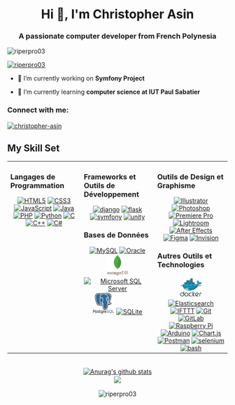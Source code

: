<h1 align="center">Hi 👋, I'm Christopher Asin</h1>
<h3 align="center">A passionate computer developer from French Polynesia</h3>

<p align="left"> <img src="https://komarev.com/ghpvc/?username=riperpro03&label=Profile%20views&color=0e75b6&style=flat" alt="riperpro03" /> </p>

<p align="left"> <a href="https://github.com/ryo-ma/github-profile-trophy"><img src="https://github-profile-trophy.vercel.app/?username=riperpro03" alt="riperpro03" /></a> </p>

- 🔭 I’m currently working on **Symfony Project**

- 🌱 I’m currently learning **computer science at IUT Paul Sabatier**

<h3 align="left">Connect with me:</h3>
<p align="left">
  <a href="https://linkedin.com/in/christopher-asin" target="blank"><img align="center" src="https://raw.githubusercontent.com/rahuldkjain/github-profile-readme-generator/master/src/images/icons/Social/linked-in-alt.svg" alt="christopher-asin" height="30" width="40" /></a>
</p>


## My Skill Set  

<table>
  <tr>
    <td valign="top" width="33%">

### Langages de Programmation
<div align="center">
  <a href="https://en.wikipedia.org/wiki/HTML5" target="_blank"><img src="https://profilinator.rishav.dev/skills-assets/html5-original-wordmark.svg" alt="HTML5" height="50"/></a> 
  <a href="https://www.w3schools.com/css/" target="_blank"><img src="https://profilinator.rishav.dev/skills-assets/css3-original-wordmark.svg" alt="CSS3" height="50"/></a> 
  <a href="https://www.javascript.com/" target="_blank"><img src="https://profilinator.rishav.dev/skills-assets/javascript-original.svg" alt="JavaScript" height="50"/></a> 
  <a href="https://www.java.com/" target="_blank"><img src="https://profilinator.rishav.dev/skills-assets/java-original-wordmark.svg" alt="Java" height="50"/></a> 
  <a href="https://www.php.net/" target="_blank"><img src="https://profilinator.rishav.dev/skills-assets/php-original.svg" alt="PHP" height="50"/></a> 
  <a href="https://www.python.org/" target="_blank"><img src="https://profilinator.rishav.dev/skills-assets/python-original.svg" alt="Python" height="50"/></a> 
  <a href="https://www.cprogramming.com/" target="_blank"><img src="https://profilinator.rishav.dev/skills-assets/c-original.svg" alt="C" height="50"/></a> 
  <a href="https://www.cplusplus.com/" target="_blank"><img src="https://profilinator.rishav.dev/skills-assets/cplusplus-original.svg" alt="C++" height="50"/></a> 
  <a href="https://docs.microsoft.com/en-us/dotnet/csharp/" target="_blank"><img src="https://profilinator.rishav.dev/skills-assets/csharp-original.svg" alt="C#" height="50"/></a> 
  </div>
</td>

<td valign="top" width="33%">

### Frameworks et Outils de Développement
<div align="center">
  <a href="https://www.djangoproject.com/" target="_blank"><img src="https://cdn.worldvectorlogo.com/logos/django.svg" alt="django" width="50" height="50"/></a> 
  <a href="https://flask.palletsprojects.com/" target="_blank"><img src="https://www.vectorlogo.zone/logos/pocoo_flask/pocoo_flask-icon.svg" alt="flask" width="50" height="50"/></a> 
  <a href="https://symfony.com" target="_blank"><img src="https://symfony.com/logos/symfony_black_03.svg" alt="symfony" width="50" height="50"/></a> 
  <a href="https://unity.com/" target="_blank"><img src="https://www.vectorlogo.zone/logos/unity3d/unity3d-icon.svg" alt="unity" width="50" height="50"/></a> 
</div>

### Bases de Données
<div align="center">
  <a href="https://www.mysql.com/" target="_blank"><img src="https://profilinator.rishav.dev/skills-assets/mysql-original-wordmark.svg" alt="MySQL" height="50"/></a> 
  <a href="https://www.oracle.com/in/index.html" target="_blank"><img src="https://profilinator.rishav.dev/skills-assets/oracle-original.svg" alt="Oracle" height="50"/></a> 
  <a href="https://www.mongodb.com/" target="_blank"><img src="https://raw.githubusercontent.com/devicons/devicon/master/icons/mongodb/mongodb-original-wordmark.svg" alt="MongoDB" width="50" height="50"/></a> 
  <a href="https://www.microsoft.com/en-us/sql-server" target="_blank"><img src="https://www.svgrepo.com/show/303229/microsoft-sql-server-logo.svg" alt="Microsoft SQL Server" width="50" height="50"/></a> 
  <a href="  https://www.postgresql.org" target="_blank"><img src="https://raw.githubusercontent.com/devicons/devicon/master/icons/postgresql/postgresql-original-wordmark.svg" alt="PostgreSQL" width="50" height="50"/></a> 
  <a href="https://www.sqlite.org/" target="_blank"><img src="https://www.vectorlogo.zone/logos/sqlite/sqlite-icon.svg" alt="SQLite" width="50" height="50"/></a> 
</div>
</td>

<td valign="top" width="33%">

### Outils de Design et Graphisme
<div align="center">
  <a href="https://www.adobe.com/in/products/illustrator.html" target="_blank"><img src="https://profilinator.rishav.dev/skills-assets/adobe_illustrator-icon.svg" alt="Illustrator" height="50"/></a> 
  <a href="https://www.adobe.com/in/products/photoshop.html" target="_blank"><img src="https://profilinator.rishav.dev/skills-assets/photoshop-plain.svg" alt="Photoshop" height="50"/></a> 
  <a href="https://www.adobe.com/in/products/premiere.html" target="_blank"><img src="https://profilinator.rishav.dev/skills-assets/adobepremierepro.png" alt="Premiere Pro" height="50"/></a> 
  <a href="https://www.adobe.com/products/photoshop-lightroom.html" target="_blank"><img src="https://profilinator.rishav.dev/skills-assets/lightroom.png" alt="Lightroom" height="50"/></a> 
  <a href="https://www.adobe.com/in/products/aftereffects.html" target="_blank"><img src="https://profilinator.rishav.dev/skills-assets/aftereffects.png" alt="After Effects" height="50"/></a> 
  <a href="https://www.figma.com/" target="_blank"><img src="https://profilinator.rishav.dev/skills-assets/figma-icon.svg" alt="Figma" height="50"/></a> 
  <a href="https://www.invisionapp.com/" target="_blank"><img src="https://profilinator.rishav.dev/skills-assets/invision.svg" alt="Invision" height="50"/></a> 
</div>

### Autres Outils et Technologies
<div align="center">
  <a href="https://www.docker.com/" target="_blank"><img src="https://raw.githubusercontent.com/devicons/devicon/master/icons/docker/docker-original-wordmark.svg" alt="Docker" width="50" height="50"/></a> 
  <a href="https://www.elastic.co" target="_blank"><img src="https://www.vectorlogo.zone/logos/elastic/elastic-icon.svg" alt="Elasticsearch" width="50" height="50"/></a> 
  <a href="https://ifttt.com/" target="_blank"><img src="https://www.vectorlogo.zone/logos/ifttt/ifttt-ar21.svg" alt="IFTTT" width="50" height="50"/></a> 
  <a href="https://github.com/" target="_blank"><img src="https://profilinator.rishav.dev/skills-assets/git-scm-icon.svg" alt="Git" height="50"/></a> 
  <a href="https://about.gitlab.com/" target="_blank"><img src="https://profilinator.rishav.dev/skills-assets/gitlab.svg" alt="GitLab" height="50"/></a> 
  <a href="https://www.raspberrypi.org/" target="_blank"><img src="https://profilinator.rishav.dev/skills-assets/raspberrypi.png" alt="Raspberry Pi" height="50"/></a> 
  <a href="https://www.arduino.cc/" target="_blank"><img src="https://profilinator.rishav.dev/skills-assets/arduino.png" alt="Arduino" height="50"/></a> 
  <a href="https://www.chartjs.org" target="_blank"><img src="https://www.chartjs.org/media/logo-title.svg" alt="Chart.js" width="50" height="50"/></a> 
  <a href="https://postman.com" target="_blank"><img src="https://www.vectorlogo.zone/logos/getpostman/getpostman-icon.svg" alt="Postman" width="50" height="50"/></a> 
  <a href="https://www.selenium.dev" target="_blank" rel="noreferrer"> <img src="https://raw.githubusercontent.com/detain/svg-logos/780f25886640cef088af994181646db2f6b1a3f8/svg/selenium-logo.svg" alt="selenium" width="40" height="40"/> </a>
  <a href="https://www.gnu.org/software/bash/" target="_blank"><img src="https://www.vectorlogo.zone/logos/gnu_bash/gnu_bash-icon.svg" alt="bash" width="50" height="50"/></a> 
</div>
</td>
  </tr>
</table>



<br/>
<div align="center">  
  <a href="https://github.com/RiperPro03" target="_blank"><img align="center" src="https://github-readme-stats.vercel.app/api?username=RiperPro03&show_icons=true&include_all_commits=true&theme=dark&hide_border=true" alt="Anurag's github stats" /></a>
</div>

<div align="center">  
  <a href="https://github.com/RiperPro03" target="_blank"><img align="center" src="https://github-readme-stats.vercel.app/api/top-langs/?username=RiperPro03&layout=compact&theme=dracula&hide_border=true" /></a>  
</div>

<div align="center">  
  <p><img align="center" src="https://github-readme-streak-stats.herokuapp.com/?user=riperpro03&" alt="riperpro03" /></p>
</div>

<br/>  

